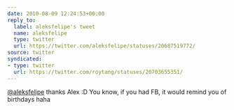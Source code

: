 ```yaml
---
date: 2010-08-09 12:24:53+00:00
reply_to:
  label: aleksfelipe's tweet
  name: aleksfelipe
  type: twitter
  url: https://twitter.com/aleksfelipe/statuses/20687519772/
source: twitter
syndicated:
- type: twitter
  url: https://twitter.com/roytang/statuses/20703655351/
---
```


[@aleksfelipe](https://twitter.com/aleksfelipe/) thanks Alex :D You know, if you had FB, it would remind you of birthdays haha